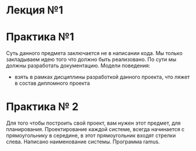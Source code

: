 # Лекция №1

# Практика №1
Суть данного предмета заключается не в написании кода. Мы только закладываем идею того что должно быть реализовано. По сути мы должны разработать документацию. 
Модели поведения:
- взять в рамках дисциплины разработкой данного проекта, что ляжет в состав дипломного проекта
# Практика № 2
Для того чтобы построить свой проект, вам нужен этот предмет, для планирования.
Проектирование каждой системе, всегда начинается с прямоугольнику в середине, в этот прямоугольник входят стрелки слева. Написано наименование системы. 
Программа ramus. 